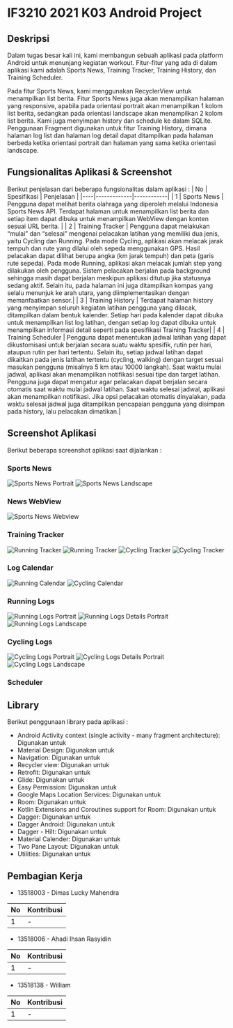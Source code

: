 # IF3210 2021 K03 Android Project

## Deskripsi
Dalam tugas besar kali ini, kami membangun sebuah aplikasi pada platform Android untuk menunjang kegiatan workout. Fitur-fitur yang ada di dalam aplikasi kami adalah Sports News, Training Tracker, Training History, dan Training Scheduler.

Pada fitur Sports News, kami menggunakan RecyclerView untuk menampilkan list berita. Fitur Sports News juga akan menampilkan halaman yang responsive, apabila pada orientasi portrait akan menampilkan 1 kolom list berita, sedangkan pada orientasi landscape akan menampilkan 2 kolom list berita. Kami juga menyimpan history dan schedule ke dalam SQLite. Penggunaan Fragment digunakan untuk fitur Training History, dimana halaman log list dan halaman log detail dapat ditampilkan pada halaman berbeda ketika orientasi portrait dan halaman yang sama ketika orientasi landscape.

## Fungsionalitas Aplikasi & Screenshot
Berikut penjelasan dari beberapa fungsionalitas dalam aplikasi : 
| No | Spesifikasi | Penjelasan |
|----|-------------|------------|
| 1  | Sports News | Pengguna dapat melihat berita olahraga yang diperoleh melalui Indonesia Sports News API. Terdapat halaman untuk menampilkan list berita dan setiap item dapat dibuka untuk menampilkan WebView dengan konten sesuai URL berita. |
| 2  | Training Tracker | Pengguna dapat melakukan “mulai” dan “selesai” mengenai pelacakan latihan yang memiliki dua jenis, yaitu Cycling dan Running. Pada mode Cycling, aplikasi akan melacak jarak tempuh dan rute yang dilalui oleh sepeda menggunakan GPS. Hasil pelacakan dapat dilihat berupa angka (km jarak tempuh) dan peta (garis rute sepeda). Pada mode Running, aplikasi akan melacak jumlah step yang dilakukan oleh pengguna. Sistem pelacakan berjalan pada background sehingga masih dapat berjalan meskipun aplikasi ditutup jika statusnya sedang aktif. Selain itu, pada halaman ini juga ditampilkan kompas yang selalu menunjuk ke arah utara, yang diimplementasikan dengan memanfaatkan sensor.|
| 3  | Training History | Terdapat halaman history yang menyimpan seluruh kegiatan latihan pengguna yang dilacak, ditampilkan dalam bentuk kalender. Setiap hari pada kalender dapat dibuka untuk menampilkan list log latihan, dengan setiap log dapat dibuka untuk menampilkan informasi detail seperti pada spesifikasi Training Tracker|
| 4  | Training Scheduler | Pengguna dapat menentukan jadwal latihan yang dapat dikustomisasi untuk berjalan secara suatu waktu spesifik, rutin per hari, ataupun rutin per hari tertentu. Selain itu, setiap jadwal latihan dapat dikaitkan pada jenis latihan tertentu (cycling, walking) dengan target sesuai masukan pengguna (misalnya 5 km atau 10000 langkah). Saat waktu mulai jadwal, aplikasi akan menampilkan notifikasi sesuai tipe dan target latihan. Pengguna juga dapat mengatur agar pelacakan dapat berjalan secara otomatis saat waktu mulai jadwal latihan. Saat waktu selesai jadwal, aplikasi akan menampilkan notifikasi. Jika opsi pelacakan otomatis dinyalakan, pada waktu selesai jadwal juga ditampilkan pencapaian pengguna yang disimpan pada history, lalu pelacakan dimatikan.|

## Screenshot Aplikasi
Berikut beberapa screenshot aplikasi saat dijalankan :

### Sports News
![Sports News Portrait](docs/sports_news_1.jpg)
![Sports News Landscape](docs/sports_news_2.jpg)

### News WebView
![Sports News Webview](docs/sports_news_webview.jpg)

### Training Tracker
![Running Tracker](docs/tracker_running1.jpg)
![Running Tracker](docs/tracker_running_2.jpg)
![Cycling Tracker](docs/tracker_cycling_1.jpg)
![Cycling Tracker](docs/tracker_cycling_2.jpg)

### Log Calendar
![Running Calendar](docs/running_calendar.jpg)
![Cycling Calendar](docs/cycling_calendar.jpg)

### Running Logs
![Running Logs Portrait](docs/running_history_1.jpg)
![Running Logs Details Portrait](docs/running_details.jpg)
![Running Logs Landscape](docs/running_history_2.jpg)

### Cycling Logs
![Cycling Logs Portrait](docs/cycling_history_1.jpg)
![Cycling Logs Details Portrait](docs/cycling_details.jpg)
![Cycling Logs Landscape](docs/cycling_history_2.jpg)


### Scheduler


## Library

Berikut penggunaan library pada aplikasi :
- Android Activity context (single activity - many fragment architecture): Digunakan untuk
- Material Design: Digunakan untuk
- Navigation: Digunakan untuk
- Recycler view: Digunakan untuk
- Retrofit: Digunakan untuk
- Glide: Digunakan untuk
- Easy Permission: Digunakan untuk
- Google Maps Location Services: Digunakan untuk
- Room: Digunakan untuk
- Kotlin Extensions and Coroutines support for Room: Digunakan untuk
- Dagger: Digunakan untuk
- Dagger Android: Digunakan untuk
- Dagger - Hilt: Digunakan untuk
- Material Calender: Digunakan untuk
- Two Pane Layout: Digunakan untuk
- Utilities: Digunakan untuk

## Pembagian Kerja

* 13518003 - Dimas Lucky Mahendra

| No | Kontribusi |
|----|------------|
| 1  | - | 


* 13518006 - Ahadi Ihsan Rasyidin

| No | Kontribusi |
|----|------------|
| 1  | - |


* 13518138 - William

| No | Kontribusi |
|----|------------|
| 1  | - |



